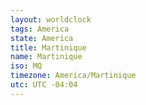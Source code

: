 ```yaml
---
layout: worldclock
tags: America
state: America
title: Martinique
name: Martinique
iso: MQ
timezone: America/Martinique
utc: UTC -04:04
---
```


